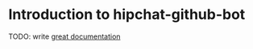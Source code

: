 # Introduction to hipchat-github-bot

TODO: write [great documentation](http://jacobian.org/writing/great-documentation/what-to-write/)
